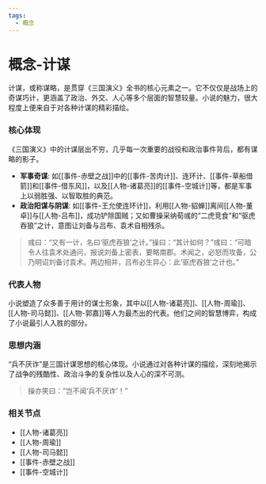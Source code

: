 ```yaml
---
tags:
  - 概念
---
```

# 概念-计谋

计谋，或称谋略，是贯穿《三国演义》全书的核心元素之一。它不仅仅是战场上的奇谋巧计，更涵盖了政治、外交、人心等多个层面的智慧较量。小说的魅力，很大程度上便来自于对各种计谋的精彩描绘。

### 核心体现

《三国演义》中的计谋层出不穷，几乎每一次重要的战役和政治事件背后，都有谋略的影子。

*   **军事奇谋**: 如[[事件-赤壁之战]]中的[[事件-苦肉计]]、连环计、[[事件-草船借箭]]和[[事件-借东风]]，以及[[人物-诸葛亮]]的[[事件-空城计]]等，都是军事上以弱胜强、以智取胜的典范。
*   **政治阳谋与阴谋**: 如[[事件-王允使连环计]]，利用[[人物-貂蝉]]离间[[人物-董卓]]与[[人物-吕布]]，成功铲除国贼；又如曹操采纳荀彧的“二虎竞食”和“驱虎吞狼”之计，意图让刘备与吕布、袁术自相残杀。

> 彧曰：“又有一计，名曰‘驱虎吞狼’之计。”操曰：“其计如何？”彧曰：“可暗令人往袁术处通问，报说刘备上密表，要略南郡。术闻之，必怒而攻备，公乃明诏刘备讨袁术。两边相并，吕布必生异心：此‘驱虎吞狼’之计也。”

### 代表人物

小说塑造了众多善于用计的谋士形象，其中以[[人物-诸葛亮]]、[[人物-周瑜]]、[[人物-司马懿]]、[[人物-郭嘉]]等人为最杰出的代表。他们之间的智慧博弈，构成了小说最引人入胜的部分。

### 思想内涵

“兵不厌诈”是三国计谋思想的核心体现。小说通过对各种计谋的描绘，深刻地揭示了战争的残酷性、政治斗争的复杂性以及人心的深不可测。

> 操亦笑曰：“岂不闻‘兵不厌诈’！”

### 相关节点
- [[人物-诸葛亮]]
- [[人物-周瑜]]
- [[人物-司马懿]]
- [[事件-赤壁之战]]
- [[事件-空城计]]
